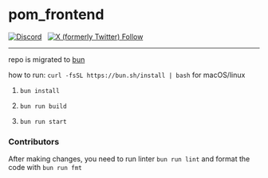 # pom_frontend

<a href="https://discord.gg/McqF7vyCWx"><img alt="Discord" src="https://img.shields.io/discord/1071459720554098788?style=plastic&label=Join%20Discord&labelColor=%23000000&color=%23AC80F3"></a>
&nbsp;
<a href="https://x.com/pomcards"><img alt="X (formerly Twitter) Follow" src="https://img.shields.io/twitter/follow/pomcards?style=plastic&labelColor=%23AC80F3&color=%23000000"></a>

---

repo is migrated to [bun](https://github.com/oven-sh/bun)

how to run:
`curl -fsSL https://bun.sh/install | bash` for macOS/linux

1. `bun install`

2. `bun run build`

3. `bun run start`

### Contributors

After making changes, you need to  run linter `bun run lint` and format the code with `bun run fmt`
